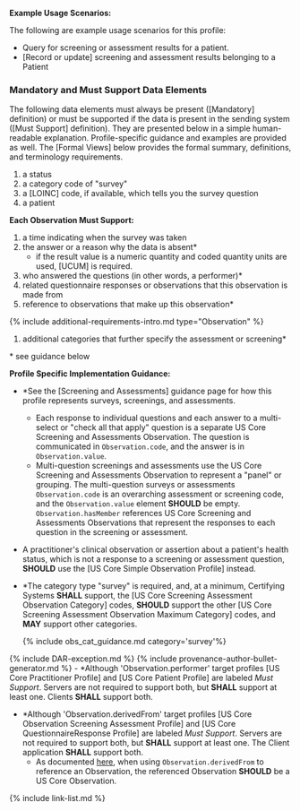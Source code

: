 

**Example Usage Scenarios:**

The following are example usage scenarios for this profile:

-  Query for screening or assessment results for a patient.
-  [Record or update] screening and assessment results belonging to a Patient

### Mandatory and Must Support Data Elements


The following data elements must always be present ([Mandatory] definition) or must be supported if the data is present in the sending system ([Must Support] definition). They are presented below in a simple human-readable explanation. Profile-specific guidance and examples are provided as well. The [Formal Views] below provides the formal summary, definitions, and terminology requirements.

1. a status
1. a category code of "survey"
1. a [LOINC] code, if available, which tells you the survey question
1. a patient

**Each Observation Must Support:**


1. a time indicating when the survey was taken
1. the answer or a reason why the data is absent*
   - if the result value is a numeric quantity and coded quantity units are used, [UCUM] is required.
1. who answered the questions (in other words, a performer)*
1. related questionnaire responses or observations that this observation is made from
1. reference to observations that make up this observation*

<div class="bg-success" markdown="1">

{% include additional-requirements-intro.md type="Observation" %}

1. additional categories that further specify the assessment or screening*
</div><!-- new-content -->
   
\* see guidance below

**Profile Specific Implementation Guidance:**
- \*See the [Screening and Assessments] guidance page for how this profile represents surveys, screenings, and assessments.
  - Each response to individual questions and each answer to a multi-select or "check all that apply" question is a separate US Core Screening and Assessments Observation. The question is communicated in `Observation.code`, and the answer is in `Observation.value`.
  - Multi-question screenings and assessments use the US Core Screening and Assessments Observation to represent a "panel" or grouping. The multi-question surveys or assessments  `Observation.code` is an overarching assessment or screening code, and the `Observation.value` element **SHOULD** be empty. `Observation.hasMember` references US Core Screening and Assessments Observations that represent the responses to each question in the screening or assessment. 
- A practitioner's clinical observation or assertion about a patient's health status, which is not a response to a screening or assessment question, **SHOULD** use the [US Core Simple Observation Profile] instead.
- \*The category type "survey" is required, and, at a minimum, <span class="bg-success" markdown="1">Certifying Systems</span><!-- new-content --> **SHALL** support, the [US Core Screening Assessment Observation Category] codes, **SHOULD** support the other [US Core Screening Assessment Observation Maximum Category] codes, and **MAY** support other categories.

    {% include obs_cat_guidance.md category='survey'%}

{% include DAR-exception.md %}
{% include provenance-author-bullet-generator.md %}
    - \*Although 'Observation.performer' target profiles [US Core Practitioner Profile] and [US Core Patient Profile] are labeled *Must Support*. Servers are not required to support both, but **SHALL** support at least one. Clients **SHALL** support both.
- \*Although 'Observation.derivedFrom' target profiles <span class="bg-success" markdown="1">[US Core Observation Screening Assessment Profile]</span><!-- new-content --> and [US Core QuestionnaireResponse Profile] are labeled *Must Support*. <span class="bg-success" markdown="1">Servers are </span><!-- new-content --> not required to support both, but **SHALL** support at least one. The Client application **SHALL** support both.
    - As documented [here](general-guidance.html#referencing-us-core-profiles), when using `Observation.derivedFrom` to reference an Observation, the referenced Observation **SHOULD** be a US Core Observation.

{% include link-list.md %}
